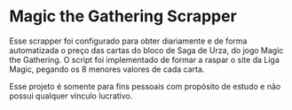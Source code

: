 # Magic the Gathering Scrapper

Esse scrapper foi configurado para obter diariamente e de forma automatizada o preço das cartas do bloco de Saga de Urza, do jogo Magic the Gathering. O script foi implementado de formar a 
raspar o site da Liga Magic, pegando os 8 menores valores de cada carta. 

Esse projeto é somente para fins pessoais com propósito de estudo e não possui qualquer vínculo lucrativo.
